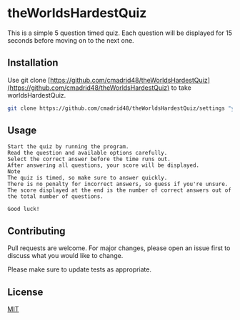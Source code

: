 # theWorldsHardestQuiz

This is a simple 5 question timed quiz. Each question will be displayed for 15 seconds before moving on to the next one.

## Installation

Use git clone [https://github.com/cmadrid48/theWorldsHardestQuiz](https://github.com/cmadrid48/theWorldsHardestQuiz) to take worldsHardestQuiz.

```bash
git clone https://github.com/cmadrid48/theWorldsHardestQuiz/settings "your folder"
```

## Usage

```How to play
Start the quiz by running the program.
Read the question and available options carefully.
Select the correct answer before the time runs out.
After answering all questions, your score will be displayed.
Note
The quiz is timed, so make sure to answer quickly.
There is no penalty for incorrect answers, so guess if you're unsure.
The score displayed at the end is the number of correct answers out of the total number of questions.

Good luck!
```

## Contributing

Pull requests are welcome. For major changes, please open an issue first
to discuss what you would like to change.

Please make sure to update tests as appropriate.

## License

[MIT](https://choosealicense.com/licenses/mit/)